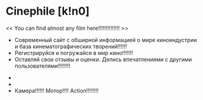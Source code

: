 # Сinephile [k!n0]
<< You can find almost any film here!!!!!!!!!!!!!! >>

- Современный сайт с обширной информацией о мире киноиндустрии и база кинематографических творений!!!!!!
- Регистрируйся и погружайся в мир кино!!!!!!!
- Оставляй свои отзывы и оценки. Делись впечатлениями с другими пользователями!!!!!!!!
*
*
* Камера!!!!!! Мотор!!!! Action!!!!!!!!
